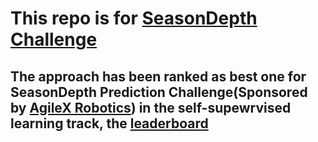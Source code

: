 # This repo is for [SeasonDepth Challenge](http://seasondepth-challenge.org/index/)

## The approach has been ranked as best one for SeasonDepth Prediction Challenge(Sponsored by [AgileX Robotics](https://global.agilex.ai/)) in the self-supewrvised learning track, the [leaderboard](http://seasondepth-challenge.org/index/leaderboard)
